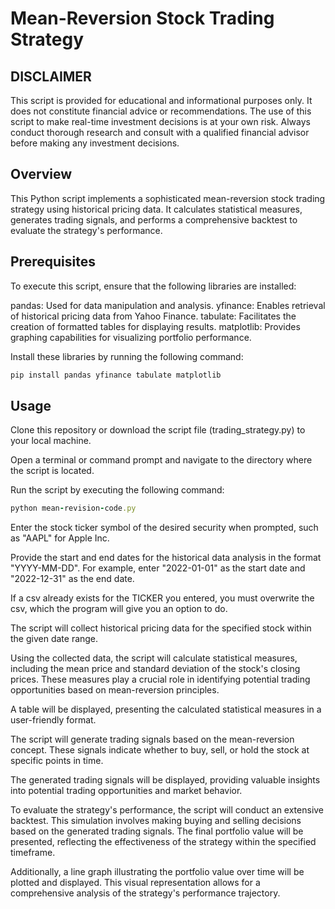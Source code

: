 # Mean-Reversion Stock Trading Strategy

## DISCLAIMER
This script is provided for educational and informational purposes only. It does not constitute financial advice or recommendations. The use of this script to make real-time investment decisions is at your own risk. Always conduct thorough research and consult with a qualified financial advisor before making any investment decisions.

## Overview
This Python script implements a sophisticated mean-reversion stock trading strategy using historical pricing data. It calculates statistical measures, generates trading signals, and performs a comprehensive backtest to evaluate the strategy's performance.

## Prerequisites
To execute this script, ensure that the following libraries are installed:

pandas: Used for data manipulation and analysis.
yfinance: Enables retrieval of historical pricing data from Yahoo Finance.
tabulate: Facilitates the creation of formatted tables for displaying results.
matplotlib: Provides graphing capabilities for visualizing portfolio performance.

Install these libraries by running the following command:

```ruby
pip install pandas yfinance tabulate matplotlib
```

## Usage
Clone this repository or download the script file (trading_strategy.py) to your local machine.


Open a terminal or command prompt and navigate to the directory where the script is located.

Run the script by executing the following command:

```ruby
python mean-revision-code.py
```

Enter the stock ticker symbol of the desired security when prompted, such as "AAPL" for Apple Inc.

Provide the start and end dates for the historical data analysis in the format "YYYY-MM-DD". For example, enter "2022-01-01" as the start date and "2022-12-31" as the end date.

If a csv already exists for the TICKER you entered, you must overwrite the csv, which the program will give you an option to do. 

The script will collect historical pricing data for the specified stock within the given date range.

Using the collected data, the script will calculate statistical measures, including the mean price and standard deviation of the stock's closing prices. These measures play a crucial role in identifying potential trading opportunities based on mean-reversion principles.

A table will be displayed, presenting the calculated statistical measures in a user-friendly format.

The script will generate trading signals based on the mean-reversion concept. These signals indicate whether to buy, sell, or hold the stock at specific points in time.

The generated trading signals will be displayed, providing valuable insights into potential trading opportunities and market behavior.

To evaluate the strategy's performance, the script will conduct an extensive backtest. This simulation involves making buying and selling decisions based on the generated trading signals. The final portfolio value will be presented, reflecting the effectiveness of the strategy within the specified timeframe.

Additionally, a line graph illustrating the portfolio value over time will be plotted and displayed. This visual representation allows for a comprehensive analysis of the strategy's performance trajectory.


